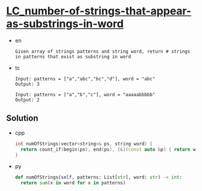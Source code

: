 # [LC_number-of-strings-that-appear-as-substrings-in-word](https://leetcode.com/problems/number-of-strings-that-appear-as-substrings-in-word)

* en

  ```en
  Given array of strings patterns and string word, return # strings in patterns that exist as substring in word
  ```

* tc

  ```tc
  Input: patterns = ["a","abc","bc","d"], word = "abc"
  Output: 3

  Input: patterns = ["a","b","c"], word = "aaaaabbbbb"
  Output: 2
  ```

## Solution

* cpp

  ```cpp
  int numOfStrings(vector<string>& ps, string word) {
    return count_if(begin(ps), end(ps), [&](const auto &p) { return word.find(p) != string::npos; });
  }
  ```

* py

  ```py
  def numOfStrings(self, patterns: List[str], word: str) -> int:
    return sum(x in word for x in patterns)
  ```
